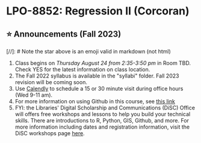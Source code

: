 # LPO-8852: Regression II (Corcoran)

## :star: Announcements (Fall 2023)
[//]: # Note the star above is an emoji valid in markdown (not html)

1. Class begins on *Thursday August 24 from 2:35-3:50 pm* in Room TBD. Check YES for the latest information on class location.
2. The Fall 2022 syllabus is available in the "syllabi" folder. Fall 2023 revision will be coming soon.
3. Use [Calendly](https://calendly.com/sean-p-corcoran) to schedule a 15 or 30 minute visit during office hours (Wed 9-11 am).
4. For more information on using Github in this course, see [this link](https://github.com/spcorcor18/LPO-8852/blob/main/using%20github.md)
5. FYI: the Libraries' Digital Scholarship and Communications (DiSC) Office will offers free workshops and lessons to help you build your technical skills. There are introductions to R, Python, GIS, Github, and more. For more information including dates and registration information, visit the DiSC workshops page [here](https://www.library.vanderbilt.edu/disc/workshops/).

